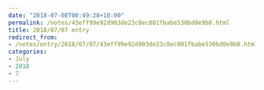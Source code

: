 ```yaml
---
date: "2018-07-08T00:49:28+10:00"
permalink: /notes/43eff99e92d903de23c8ec801fbabe530bd0e9b8.html
title: 2018/07/07 entry
redirect_from:
- /notes/entry/2018/07/07/43eff99e92d903de23c8ec801fbabe530bd0e9b8.html
categories:
- July
- 2018
- 7
---
```

